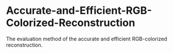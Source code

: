 # Accurate-and-Efficient-RGB-Colorized-Reconstruction
The evaluation method of the accurate and efficient RGB-colorized reconstruction.
